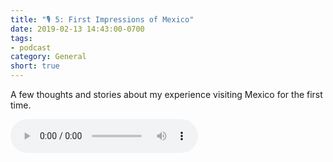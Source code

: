 ```yaml
---
title: "🎙 5: First Impressions of Mexico"
date: 2019-02-13 14:43:00-0700
tags:
- podcast
category: General
short: true
---
```


A few thoughts and stories about my experience visiting Mexico for the first time.

<audio controls="controls" src="https://www.bennorris.blog/uploads/2019/3495d9c76a.mp3" />


